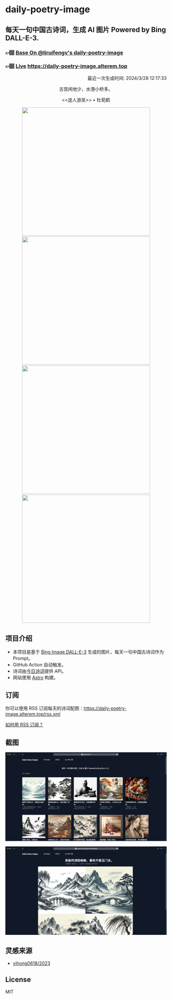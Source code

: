 
# daily-poetry-image

## 每天一句中国古诗词，生成 AI 图片 Powered by Bing DALL-E-3.

### 👉🏽 [Base On @liruifengv's daily-poetry-image](https://github.com/liruifengv/daily-poetry-image)

### 👉🏽 [Live](https://daily-poetry-image.alterem.top/) https://daily-poetry-image.alterem.top

<p align="right">
  最近一次生成时间: 2024/3/28 12:17:33
</p>
<p align="center">
古宫闲地少，水港小桥多。
</p>
<p align="center">
<<送人游吴>> • 杜荀鹤
</p>
<p align="center">
<img src="https://tse2.mm.bing.net/th/id/OIG1.qzu0bTPNFlLe4ftzubsB" height="400" width="400" />
<img src="https://tse1.mm.bing.net/th/id/OIG1.qLfTibHw6jxcNQGw.l5L" height="400" width="400" />
<img src="https://tse2.mm.bing.net/th/id/OIG1.V6sLCcVOh8VdX1rBOdgB" height="400" width="400" />
<img src="https://tse1.mm.bing.net/th/id/OIG1.n4_8.AWYMJrMb0T1fc6R" height="400" width="400" />
</p>

## 项目介绍

-   本项目是基于 [Bing Image DALL-E-3](https://www.bing.com/images/create) 生成的图片，每天一句中国古诗词作为 Prompt。
-   GitHub Action 自动触发。
-   诗词由[今日诗词](https://www.jinrishici.com/)提供 API。
-   网站使用 [Astro](https://astro.build) 构建。

## 订阅

你可以使用 RSS 订阅每天的诗词配图：https://daily-poetry-image.alterem.top/rss.xml

[如何用 RSS 订阅？](https://zhuanlan.zhihu.com/p/55026716)

## 截图

![图片列表](./screenshots/Snipaste_2023-12-28_21-00-26.png)

![图片详情](./screenshots/Snipaste_2023-12-28_21-00-53.png)

## 灵感来源

-   [yihong0618/2023](https://github.com/yihong0618/2023)

## License

MIT
